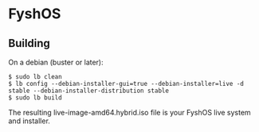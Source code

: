 # FyshOS

## Building

On a debian (buster or later):

```
$ sudo lb clean
$ lb config --debian-installer-gui=true --debian-installer=live -d stable --debian-installer-distribution stable
$ sudo lb build
```

The resulting live-image-amd64.hybrid.iso file is your FyshOS live system
and installer.

